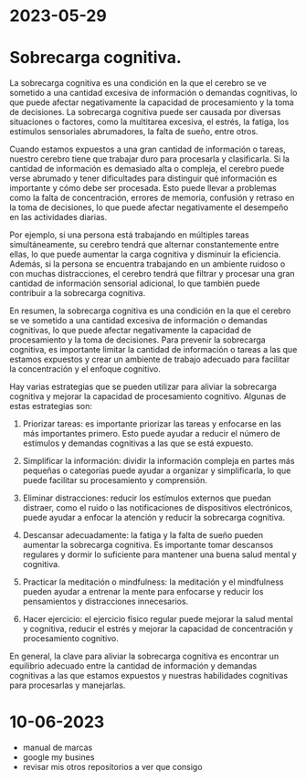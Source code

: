 # 2023-05-29
# Sobrecarga cognitiva.
La sobrecarga cognitiva es una condición en la que el cerebro se ve sometido a una cantidad excesiva de información o demandas cognitivas, lo que puede afectar negativamente la capacidad de procesamiento y la toma de decisiones. La sobrecarga cognitiva puede ser causada por diversas situaciones o factores, como la multitarea excesiva, el estrés, la fatiga, los estímulos sensoriales abrumadores, la falta de sueño, entre otros.

Cuando estamos expuestos a una gran cantidad de información o tareas, nuestro cerebro tiene que trabajar duro para procesarla y clasificarla. Si la cantidad de información es demasiado alta o compleja, el cerebro puede verse abrumado y tener dificultades para distinguir qué información es importante y cómo debe ser procesada. Esto puede llevar a problemas como la falta de concentración, errores de memoria, confusión y retraso en la toma de decisiones, lo que puede afectar negativamente el desempeño en las actividades diarias.

Por ejemplo, si una persona está trabajando en múltiples tareas simultáneamente, su cerebro tendrá que alternar constantemente entre ellas, lo que puede aumentar la carga cognitiva y disminuir la eficiencia. Además, si la persona se encuentra trabajando en un ambiente ruidoso o con muchas distracciones, el cerebro tendrá que filtrar y procesar una gran cantidad de información sensorial adicional, lo que también puede contribuir a la sobrecarga cognitiva.

En resumen, la sobrecarga cognitiva es una condición en la que el cerebro se ve sometido a una cantidad excesiva de información o demandas cognitivas, lo que puede afectar negativamente la capacidad de procesamiento y la toma de decisiones. Para prevenir la sobrecarga cognitiva, es importante limitar la cantidad de información o tareas a las que estamos expuestos y crear un ambiente de trabajo adecuado para facilitar la concentración y el enfoque cognitivo.

Hay varias estrategias que se pueden utilizar para aliviar la sobrecarga cognitiva y mejorar la capacidad de procesamiento cognitivo. Algunas de estas estrategias son:

1. Priorizar tareas: es importante priorizar las tareas y enfocarse en las más importantes primero. Esto puede ayudar a reducir el número de estímulos y demandas cognitivas a las que se está expuesto.

2. Simplificar la información: dividir la información compleja en partes más pequeñas o categorías puede ayudar a organizar y simplificarla, lo que puede facilitar su procesamiento y comprensión.

3. Eliminar distracciones: reducir los estímulos externos que puedan distraer, como el ruido o las notificaciones de dispositivos electrónicos, puede ayudar a enfocar la atención y reducir la sobrecarga cognitiva.

4. Descansar adecuadamente: la fatiga y la falta de sueño pueden aumentar la sobrecarga cognitiva. Es importante tomar descansos regulares y dormir lo suficiente para mantener una buena salud mental y cognitiva.

5. Practicar la meditación o mindfulness: la meditación y el mindfulness pueden ayudar a entrenar la mente para enfocarse y reducir los pensamientos y distracciones innecesarios.

6. Hacer ejercicio: el ejercicio físico regular puede mejorar la salud mental y cognitiva, reducir el estrés y mejorar la capacidad de concentración y procesamiento cognitivo.

En general, la clave para aliviar la sobrecarga cognitiva es encontrar un equilibrio adecuado entre la cantidad de información y demandas cognitivas a las que estamos expuestos y nuestras habilidades cognitivas para procesarlas y manejarlas.
# 10-06-2023
- manual de marcas
- google my busines
- revisar mis otros repositorios a ver que consigo